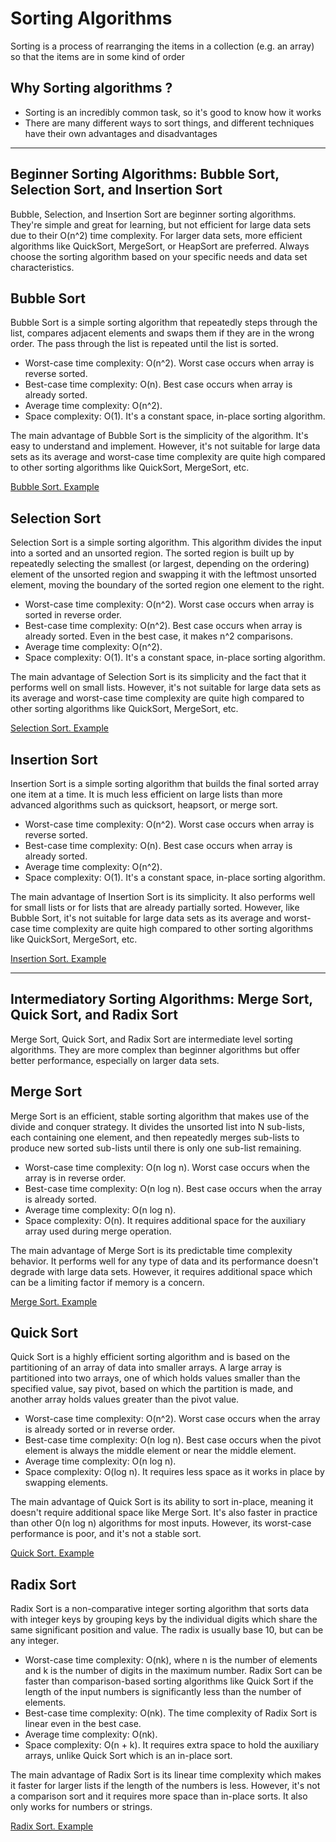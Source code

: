 # Sorting Algorithms

Sorting is a process of rearranging the items in a collection (e.g. an array) so that the items are in some kind of order

## Why Sorting algorithms ?

- Sorting is an incredibly common task, so it's good to know how it works
- There are many different ways to sort things, and different techniques have their own advantages and disadvantages

---

## Beginner Sorting Algorithms: Bubble Sort, Selection Sort, and Insertion Sort

Bubble, Selection, and Insertion Sort are beginner sorting algorithms. They're simple and great for learning, but not efficient for large data sets due to their O(n^2) time complexity. For larger data sets, more efficient algorithms like QuickSort, MergeSort, or HeapSort are preferred. Always choose the sorting algorithm based on your specific needs and data set characteristics.

## Bubble Sort

Bubble Sort is a simple sorting algorithm that repeatedly steps through the list, compares adjacent elements and swaps them if they are in the wrong order. The pass through the list is repeated until the list is sorted.

- Worst-case time complexity: O(n^2). Worst case occurs when array is reverse sorted.
- Best-case time complexity: O(n). Best case occurs when array is already sorted.
- Average time complexity: O(n^2).
- Space complexity: O(1). It's a constant space, in-place sorting algorithm.

The main advantage of Bubble Sort is the simplicity of the algorithm. It's easy to understand and implement. However, it's not suitable for large data sets as its average and worst-case time complexity are quite high compared to other sorting algorithms like QuickSort, MergeSort, etc.

[Bubble Sort. Example](/Sorting-Algorithms/bubbleSort.js)

## Selection Sort

Selection Sort is a simple sorting algorithm. This algorithm divides the input into a sorted and an unsorted region. The sorted region is built up by repeatedly selecting the smallest (or largest, depending on the ordering) element of the unsorted region and swapping it with the leftmost unsorted element, moving the boundary of the sorted region one element to the right.

- Worst-case time complexity: O(n^2). Worst case occurs when array is sorted in reverse order.
- Best-case time complexity: O(n^2). Best case occurs when array is already sorted. Even in the best case, it makes n^2 comparisons.
- Average time complexity: O(n^2).
- Space complexity: O(1). It's a constant space, in-place sorting algorithm.

The main advantage of Selection Sort is its simplicity and the fact that it performs well on small lists. However, it's not suitable for large data sets as its average and worst-case time complexity are quite high compared to other sorting algorithms like QuickSort, MergeSort, etc.

[Selection Sort. Example](/Sorting-Algorithms/selectionSort.js)

## Insertion Sort

Insertion Sort is a simple sorting algorithm that builds the final sorted array one item at a time. It is much less efficient on large lists than more advanced algorithms such as quicksort, heapsort, or merge sort.

- Worst-case time complexity: O(n^2). Worst case occurs when array is reverse sorted.
- Best-case time complexity: O(n). Best case occurs when array is already sorted.
- Average time complexity: O(n^2).
- Space complexity: O(1). It's a constant space, in-place sorting algorithm.

The main advantage of Insertion Sort is its simplicity. It also performs well for small lists or for lists that are already partially sorted. However, like Bubble Sort, it's not suitable for large data sets as its average and worst-case time complexity are quite high compared to other sorting algorithms like QuickSort, MergeSort, etc.

[Insertion Sort. Example](/Sorting-Algorithms/insertionSort.js)

---

## Intermediatory Sorting Algorithms: Merge Sort, Quick Sort, and Radix Sort

Merge Sort, Quick Sort, and Radix Sort are intermediate level sorting algorithms. They are more complex than beginner algorithms but offer better performance, especially on larger data sets.

## Merge Sort

Merge Sort is an efficient, stable sorting algorithm that makes use of the divide and conquer strategy. It divides the unsorted list into N sub-lists, each containing one element, and then repeatedly merges sub-lists to produce new sorted sub-lists until there is only one sub-list remaining.

- Worst-case time complexity: O(n log n). Worst case occurs when the array is in reverse order.
- Best-case time complexity: O(n log n). Best case occurs when the array is already sorted.
- Average time complexity: O(n log n).
- Space complexity: O(n). It requires additional space for the auxiliary array used during merge operation.

The main advantage of Merge Sort is its predictable time complexity behavior. It performs well for any type of data and its performance doesn't degrade with large data sets. However, it requires additional space which can be a limiting factor if memory is a concern.

[Merge Sort. Example](/Sorting-Algorithms/mergeSort.js)

## Quick Sort

Quick Sort is a highly efficient sorting algorithm and is based on the partitioning of an array of data into smaller arrays. A large array is partitioned into two arrays, one of which holds values smaller than the specified value, say pivot, based on which the partition is made, and another array holds values greater than the pivot value.

- Worst-case time complexity: O(n^2). Worst case occurs when the array is already sorted or in reverse order.
- Best-case time complexity: O(n log n). Best case occurs when the pivot element is always the middle element or near the middle element.
- Average time complexity: O(n log n).
- Space complexity: O(log n). It requires less space as it works in place by swapping elements.

The main advantage of Quick Sort is its ability to sort in-place, meaning it doesn't require additional space like Merge Sort. It's also faster in practice than other O(n log n) algorithms for most inputs. However, its worst-case performance is poor, and it's not a stable sort.

[Quick Sort. Example](/Sorting-Algorithms/quickSort.js)

## Radix Sort

Radix Sort is a non-comparative integer sorting algorithm that sorts data with integer keys by grouping keys by the individual digits which share the same significant position and value. The radix is usually base 10, but can be any integer.

- Worst-case time complexity: O(nk), where n is the number of elements and k is the number of digits in the maximum number. Radix Sort can be faster than comparison-based sorting algorithms like Quick Sort if the length of the input numbers is significantly less than the number of elements.
- Best-case time complexity: O(nk). The time complexity of Radix Sort is linear even in the best case.
- Average time complexity: O(nk).
- Space complexity: O(n + k). It requires extra space to hold the auxiliary arrays, unlike Quick Sort which is an in-place sort.

The main advantage of Radix Sort is its linear time complexity which makes it faster for larger lists if the length of the numbers is less. However, it's not a comparison sort and it requires more space than in-place sorts. It also only works for numbers or strings.

[Radix Sort. Example](/Sorting-Algorithms/radixSort.js)
